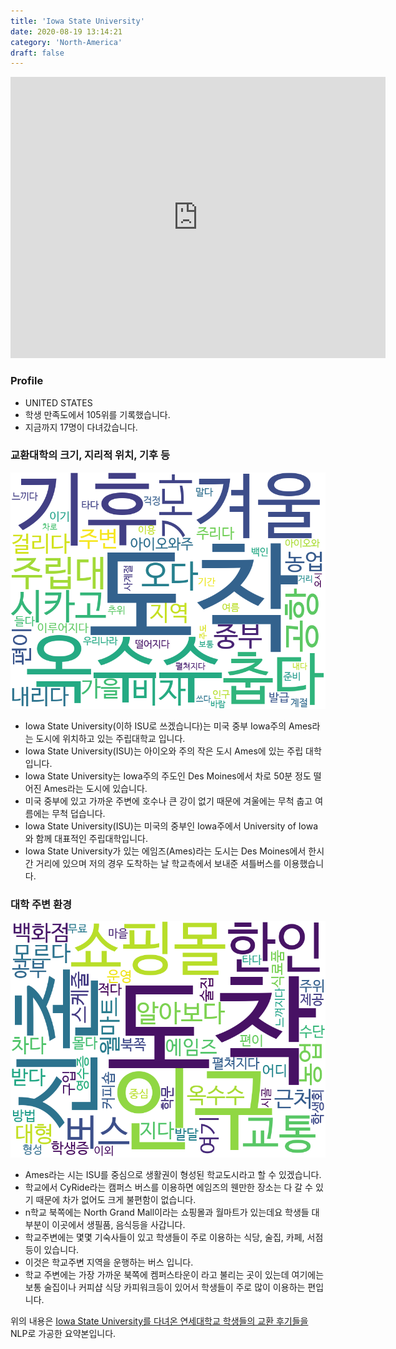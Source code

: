 ```yaml
---
title: 'Iowa State University'
date: 2020-08-19 13:14:21
category: 'North-America'
draft: false
---
```


<iframe
width="600"
height="450"
frameborder="0" style="border:0"
src="https://www.google.com/maps/embed/v1/place?key=AIzaSyC9e1AME-pVmWC4hBpFdu5S4dKzyepa3HQ&q=Iowa+State+University&center=42.0266573,-93.64645159999999&zoom=14" allowfullscreen>
</iframe>

### Profile

* UNITED STATES
* 학생 만족도에서 105위를 기록했습니다.
* 지금까지 17명이 다녀갔습니다. 

### 교환대학의 크기, 지리적 위치, 기후 등

![gen_info-WordCloud](../univ_wordclouds_okt/gen_info/US000087_gen_info_okt.png)

* Iowa State University(이하 ISU로 쓰겠습니다)는 미국 중부 Iowa주의 Ames라는 도시에 위치하고 있는 주립대학교 입니다.
* Iowa State University(ISU)는 아이오와 주의 작은 도시 Ames에 있는 주립 대학입니다.
* Iowa State University는 Iowa주의 주도인 Des Moines에서 차로 50분 정도 떨어진 Ames라는 도시에 있습니다.
* 미국 중부에 있고 가까운 주변에 호수나 큰 강이 없기 때문에 겨울에는 무척 춥고 여름에는 무척 덥습니다.
* Iowa State University(ISU)는 미국의 중부인 Iowa주에서 University of Iowa와 함께 대표적인 주립대학입니다.
* Iowa State University가 있는 에임즈(Ames)라는 도시는 Des Moines에서 한시간 거리에 있으며 저의 경우 도착하는 날 학교측에서 보내준 셔틀버스를 이용했습니다.


### 대학 주변 환경

![env_info-WordCloud](../univ_wordclouds_okt/env_info/US000087_env_info_okt.png)

* Ames라는 시는 ISU를 중심으로 생활권이 형성된 학교도시라고 할 수 있겠습니다.
* 학교에서 CyRide라는 캠퍼스 버스를 이용하면 에임즈의 웬만한 장소는 다 갈 수 있기 때문에 차가 없어도 크게 불편함이 없습니다.
* n학교 북쪽에는 North Grand Mall이라는 쇼핑몰과 월마트가 있는데요 학생들 대부분이 이곳에서 생필품, 음식등을 사갑니다.
* 학교주변에는 몇몇 기숙사들이 있고 학생들이 주로 이용하는 식당, 술집, 카페, 서점 등이 있습니다.
* 이것은 학교주변 지역을 운행하는 버스 입니다.
* 학교 주변에는 가장 가까운 북쪽에 켐퍼스타운이 라고 불리는 곳이 있는데 여기에는 보통 술집이나 커피샵 식당 카피워크등이 있어서 학생들이 주로 많이 이용하는 편입니다.


위의 내용은 [Iowa State University를 다녀온 연세대학교 학생들의 교환 후기들을](http://oia.yonsei.ac.kr/partner/expReport.asp?ucode=US000087&bgbn=A) NLP로 가공한 요약본입니다. 
